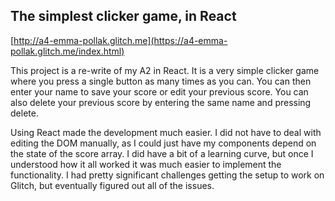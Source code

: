 ## The simplest clicker game, in React

[http://a4-emma-pollak.glitch.me](https://a4-emma-pollak.glitch.me/index.html)

This project is a re-write of my A2 in React. It is a very simple clicker game where you press a single button as many times as you can. You can then enter your name to save your score or edit your previous score. You can also delete your previous score by entering the same name and pressing delete.

Using React made the development much easier. I did not have to deal with editing the DOM manually, as I could just have my components depend on the state of the score array. I did have a bit of a learning curve, but once I understood how it all worked it was much easier to implement the functionality. I had pretty significant challenges getting the setup to work on Glitch, but eventually figured out all of the issues. 
